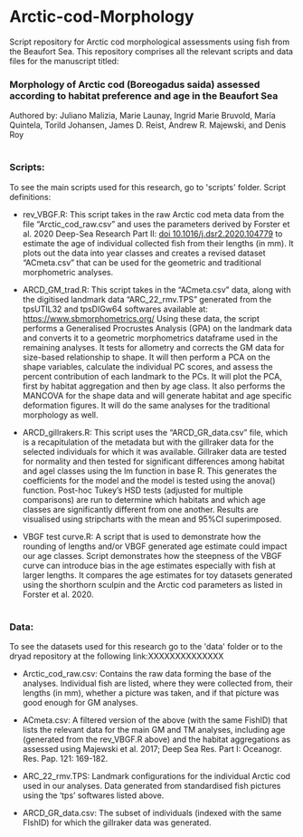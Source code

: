 # Arctic-cod-Morphology
Script repository for Arctic cod morphological assessments using fish from the Beaufort Sea. This repository comprises all the relevant scripts and data files for the manuscript titled: 
### Morphology of Arctic cod (Boreogadus saida) assessed according to habitat preference and age in the Beaufort Sea 

Authored by: Juliano Malizia, Marie Launay, Ingrid Marie Bruvold, María Quintela, Torild Johansen, James D. Reist, Andrew R. Majewski, and Denis Roy 

#
### Scripts:

To see the main scripts used for this research, go to 'scripts' folder. Script definitions:

* rev_VBGF.R: This script takes in the raw Arctic cod meta data from the file “Arctic_cod_raw.csv” and uses the parameters derived by Forster et al. 2020 Deep-Sea Research Part II: [doi 10.1016/j.dsr2.2020.104779](https://www.sciencedirect.com/science/article/pii/S0967064519302668) to estimate the age of individual collected fish from their lengths (in mm). It plots out the data into year classes and creates a revised dataset “ACmeta.csv” that can be used for the geometric and traditional morphometric analyses.

* ARCD_GM_trad.R: This script takes in the “ACmeta.csv” data, along with the digitised landmark data “ARC_22_rmv.TPS” generated from the tpsUTIL32 and tpsDIGw64 softwares available at: https://www.sbmorphometrics.org/ 
Using these data, the script performs a Generalised Procrustes Analysis (GPA) on the landmark data and converts it to a geometric morphometrics dataframe used in the remaining analyses. It tests for allometry and corrects the GM data for size-based relationship to shape. It will then perform a PCA on the shape variables, calculate the individual PC scores, and assess the percent contribution of each landmark to the PCs. It will plot the PCA, first by habitat aggregation and then by age class. It also performs the MANCOVA for the shape data and will generate habitat and age specific deformation figures. It will do the same analyses for the traditional morphology as well.

* ARCD_gillrakers.R: This script uses the “ARCD_GR_data.csv” file, which is a recapitulation of the metadata but with the gillraker data for the selected individuals for which it was available. Gillraker data are tested for normality and then tested for significant differences among habitat and agel classes using the lm function in base R. This generates the coefficients for the model and the model is tested using the anova() function. Post-hoc Tukey’s HSD tests (adjusted for multiple comparisons) are run to determine which habitats and which age classes are significantly different from one another. Results are visualised using stripcharts with the mean and 95%CI superimposed.

* VBGF test curve.R: A script that is used to demonstrate how the rounding of lengths and/or VBGF generated age estimate could impact our age classes. Script demonstrates how the steepness of the VBGF curve can introduce bias in the age estimates especially with fish at larger lengths. It compares the age estimates for toy datasets generated using the shorthorn sculpin and the Arctic cod parameters as listed in Forster et al. 2020.

#
### Data:

To see the datasets used for this research go to the 'data' folder or to the dryad repository at the following link:XXXXXXXXXXXXXX

* Arctic_cod_raw.csv: Contains the raw data forming the base of the analyses. Individual fish are listed, where they were collected from, their lengths (in mm), whether a picture was taken, and if that picture was good enough for GM analyses.

* ACmeta.csv: A filtered version of the above (with the same FishID) that lists the relevant data for the main GM and TM analyses, including age (generated from the rev_VBGF.R above) and the habitat aggregations as assessed using Majewski et al. 2017; Deep Sea Res. Part I: Oceanogr. Res. Pap. 121: 169-182.

* ARC_22_rmv.TPS: Landmark configurations for the individual Arctic cod used in our analyses. Data generated from standardised fish pictures using the ‘tps’ softwares listed above.

* ARCD_GR_data.csv: The subset of individuals (indexed with the same FIshID) for which the gillraker data was generated. 
